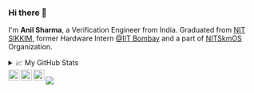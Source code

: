 ### Hi there 👋
I'm <b>Anil Sharma</b>, a Verification Engineer from India. Graduated from [NIT SIKKIM](https://www.nitsikkim.ac.in/), former Hardware Intern [@IIT Bombay](http://www.iitb.ac.in/) and a part of [NITSkmOS](https://github.com/NITSkmOS) Organization.

<details>
<summary>📈 My GitHub Stats</summary>
<p align="left"> <img src="https://github-readme-stats.vercel.app/api?username=aneels3&show_icons=true&theme=nightowl" alt="Anil's" />
</details>
<a href="https://twitter.com/aneels3_">
  <img align="left" alt="Anil Sharma | Twitter" width="22px" src="https://cdn.jsdelivr.net/npm/simple-icons@v3/icons/twitter.svg" />
</a>
<a href="https://www.linkedin.com/in/aneels3/">
  <img align="left" alt="Anil's LinkdeIN" width="22px" src="https://cdn.jsdelivr.net/npm/simple-icons@v3/icons/linkedin.svg" />
</a>
<a href="https://www.hackerrank.com/aneels3/">
  <img align="left" alt="Anil's HackerRank" width="22px" src="https://cdn.jsdelivr.net/npm/simple-icons@3.9.0/icons/hackerrank.svg" />
</a>

![](https://visitor-badge.glitch.me/badge?page_id=aneels3.aneels3)
